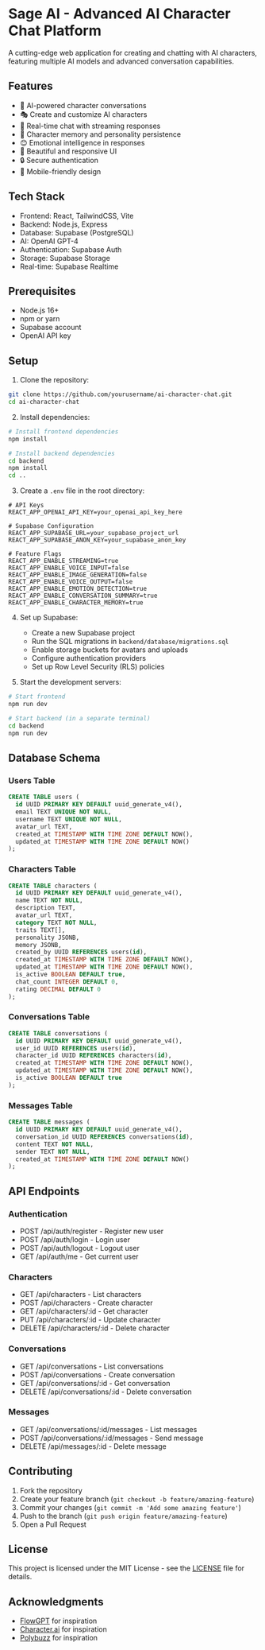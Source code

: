 # Sage AI - Advanced AI Character Chat Platform

A cutting-edge web application for creating and chatting with AI characters, featuring multiple AI models and advanced conversation capabilities.

## Features

- 🤖 AI-powered character conversations
- 🎭 Create and customize AI characters
- 💬 Real-time chat with streaming responses
- 🧠 Character memory and personality persistence
- 😊 Emotional intelligence in responses
- 🎨 Beautiful and responsive UI
- 🔒 Secure authentication
- 📱 Mobile-friendly design

## Tech Stack

- Frontend: React, TailwindCSS, Vite
- Backend: Node.js, Express
- Database: Supabase (PostgreSQL)
- AI: OpenAI GPT-4
- Authentication: Supabase Auth
- Storage: Supabase Storage
- Real-time: Supabase Realtime

## Prerequisites

- Node.js 16+
- npm or yarn
- Supabase account
- OpenAI API key

## Setup

1. Clone the repository:
```bash
git clone https://github.com/yourusername/ai-character-chat.git
cd ai-character-chat
```

2. Install dependencies:
```bash
# Install frontend dependencies
npm install

# Install backend dependencies
cd backend
npm install
cd ..
```

3. Create a `.env` file in the root directory:
```env
# API Keys
REACT_APP_OPENAI_API_KEY=your_openai_api_key_here

# Supabase Configuration
REACT_APP_SUPABASE_URL=your_supabase_project_url
REACT_APP_SUPABASE_ANON_KEY=your_supabase_anon_key

# Feature Flags
REACT_APP_ENABLE_STREAMING=true
REACT_APP_ENABLE_VOICE_INPUT=false
REACT_APP_ENABLE_IMAGE_GENERATION=false
REACT_APP_ENABLE_VOICE_OUTPUT=false
REACT_APP_ENABLE_EMOTION_DETECTION=true
REACT_APP_ENABLE_CONVERSATION_SUMMARY=true
REACT_APP_ENABLE_CHARACTER_MEMORY=true
```

4. Set up Supabase:
   - Create a new Supabase project
   - Run the SQL migrations in `backend/database/migrations.sql`
   - Enable storage buckets for avatars and uploads
   - Configure authentication providers
   - Set up Row Level Security (RLS) policies

5. Start the development servers:
```bash
# Start frontend
npm run dev

# Start backend (in a separate terminal)
cd backend
npm run dev
```

## Database Schema

### Users Table
```sql
CREATE TABLE users (
  id UUID PRIMARY KEY DEFAULT uuid_generate_v4(),
  email TEXT UNIQUE NOT NULL,
  username TEXT UNIQUE NOT NULL,
  avatar_url TEXT,
  created_at TIMESTAMP WITH TIME ZONE DEFAULT NOW(),
  updated_at TIMESTAMP WITH TIME ZONE DEFAULT NOW()
);
```

### Characters Table
```sql
CREATE TABLE characters (
  id UUID PRIMARY KEY DEFAULT uuid_generate_v4(),
  name TEXT NOT NULL,
  description TEXT,
  avatar_url TEXT,
  category TEXT NOT NULL,
  traits TEXT[],
  personality JSONB,
  memory JSONB,
  created_by UUID REFERENCES users(id),
  created_at TIMESTAMP WITH TIME ZONE DEFAULT NOW(),
  updated_at TIMESTAMP WITH TIME ZONE DEFAULT NOW(),
  is_active BOOLEAN DEFAULT true,
  chat_count INTEGER DEFAULT 0,
  rating DECIMAL DEFAULT 0
);
```

### Conversations Table
```sql
CREATE TABLE conversations (
  id UUID PRIMARY KEY DEFAULT uuid_generate_v4(),
  user_id UUID REFERENCES users(id),
  character_id UUID REFERENCES characters(id),
  created_at TIMESTAMP WITH TIME ZONE DEFAULT NOW(),
  updated_at TIMESTAMP WITH TIME ZONE DEFAULT NOW(),
  is_active BOOLEAN DEFAULT true
);
```

### Messages Table
```sql
CREATE TABLE messages (
  id UUID PRIMARY KEY DEFAULT uuid_generate_v4(),
  conversation_id UUID REFERENCES conversations(id),
  content TEXT NOT NULL,
  sender TEXT NOT NULL,
  created_at TIMESTAMP WITH TIME ZONE DEFAULT NOW()
);
```

## API Endpoints

### Authentication
- POST /api/auth/register - Register new user
- POST /api/auth/login - Login user
- POST /api/auth/logout - Logout user
- GET /api/auth/me - Get current user

### Characters
- GET /api/characters - List characters
- POST /api/characters - Create character
- GET /api/characters/:id - Get character
- PUT /api/characters/:id - Update character
- DELETE /api/characters/:id - Delete character

### Conversations
- GET /api/conversations - List conversations
- POST /api/conversations - Create conversation
- GET /api/conversations/:id - Get conversation
- DELETE /api/conversations/:id - Delete conversation

### Messages
- GET /api/conversations/:id/messages - List messages
- POST /api/conversations/:id/messages - Send message
- DELETE /api/messages/:id - Delete message

## Contributing

1. Fork the repository
2. Create your feature branch (`git checkout -b feature/amazing-feature`)
3. Commit your changes (`git commit -m 'Add some amazing feature'`)
4. Push to the branch (`git push origin feature/amazing-feature`)
5. Open a Pull Request

## License

This project is licensed under the MIT License - see the [LICENSE](LICENSE) file for details.

## Acknowledgments

- [FlowGPT](https://flowgpt.com) for inspiration
- [Character.ai](https://character.ai) for inspiration
- [Polybuzz](https://polybuzz.com) for inspiration